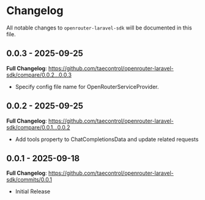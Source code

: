 # Changelog

All notable changes to `openrouter-laravel-sdk` will be documented in this file.

## 0.0.3 - 2025-09-25

**Full Changelog**: https://github.com/taecontrol/openrouter-laravel-sdk/compare/0.0.2...0.0.3

- Specify config file name for OpenRouterServiceProvider.

## 0.0.2 - 2025-09-25

**Full Changelog**: https://github.com/taecontrol/openrouter-laravel-sdk/compare/0.0.1...0.0.2

- Add tools property to ChatCompletionsData and update related requests

## 0.0.1 - 2025-09-18

**Full Changelog**: https://github.com/taecontrol/openrouter-laravel-sdk/commits/0.0.1

- Initial Release
